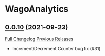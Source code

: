 # WagoAnalytics

## [0.0.10](https://github.com/wagoio/WagoAnalytics/tree/0.0.10) (2021-09-23)
[Full Changelog](https://github.com/wagoio/WagoAnalytics/commits/0.0.10) [Previous Releases](https://github.com/wagoio/WagoAnalytics/releases)

- Increment/Decrement Counter bug fix (#31)  
